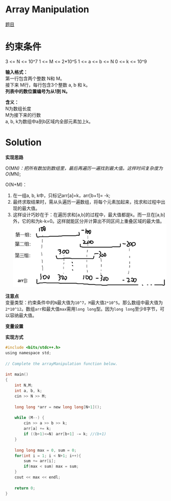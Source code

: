 # Array Manipulation

[题目](https://www.hackerrank.com/challenges/crush/problem)  

# 约束条件

3 <= N <= 10^7
1 <= M <= 2*10^5
1 <= a <= b <= N
0 <= k <= 10^9
>

**输入格式：**  
第一行包含两个整数 N和 M。  
接下来 M行，每行包含3个整数 a, b 和 k。  
**列表中的数位置编号为从1到 N。**  

**含义：**  
N为数组长度  
M为接下来的行数  
a, b, k为数组中a到b区域内全部元素加上k。

# Solution

**实现思路**  

O(M*N)：把所有数加到数组里，最后再遍历一遍找到最大值。这样时间复杂度为O(M*N);  

O(N+M)：  
1. 在一组a, b, k中，只标记arr[a]=k，arr[b+1]= -k; 
2. 最终求取结果时，需从头遍历一遍数组，将每个元素加起来，找求和过程中出现的最大值。
3. 这样设计巧妙在于：在遍历求和[a,b]的过程中，最大值都是k。而一旦在[a,b]外，它的和为k-k=0。这样就能区分并计算出不同区间上重叠区域的最大值。  
![](image.png)

**注意点**  
变量类型：约束条件中的`N`最大值为`10^7`，`M`最大值`2*10^5`。那么数组中最大值为`2*10^12`。数组`arr`和最大值`max`需用`long long`型。因为`long long`至少8字节，可以容纳最大值。

**变量设置**  

**实现方式**  
```c
#include <bits/stdc++.h>
using namespace std;

// Complete the arrayManipulation function below.

int main()
{
    int N,M;
    int a, b, k;
    cin >> N >> M;

    long long *arr = new long long[N+1]();

    while (M--) {
        cin >> a >> b >> k;
        arr[a] += k;
        if ((b+1)<=N) arr[b+1] -= k; //(b+1)
    }

    long long max = 0, sum = 0;
    for(int i = 1; i < N+1; i++){ 
        sum += arr[i];
        if(max < sum) max = sum;
    }
    cout << max << endl;

    return 0;
}
```
